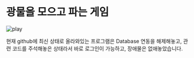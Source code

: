 # 광물을 모으고 파는 게임

![play](https://user-images.githubusercontent.com/72854680/177776923-64ae494b-a8dd-4a26-9729-31f4a66f05c1.gif)

현재 github에 최신 상태로 올라와있는 프로그램은 Database 연동을 해제해놓고, 관련 코드를 주석해놓은 상태라서 바로 로그인이 가능하고, 장애물은 없애놓았습니다.
